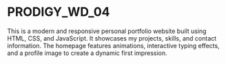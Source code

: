 # PRODIGY_WD_04
This is a modern and responsive personal portfolio website built using HTML, CSS, and JavaScript. It showcases my projects, skills, and contact information. The homepage features animations, interactive typing effects, and a profile image to create a dynamic first impression.
